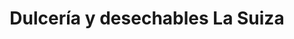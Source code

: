 ---
title: "Dulcería y desechables La Suiza"
url: /tepic/dulceria-y-desechables-la-suiza/
shop: confitería
---